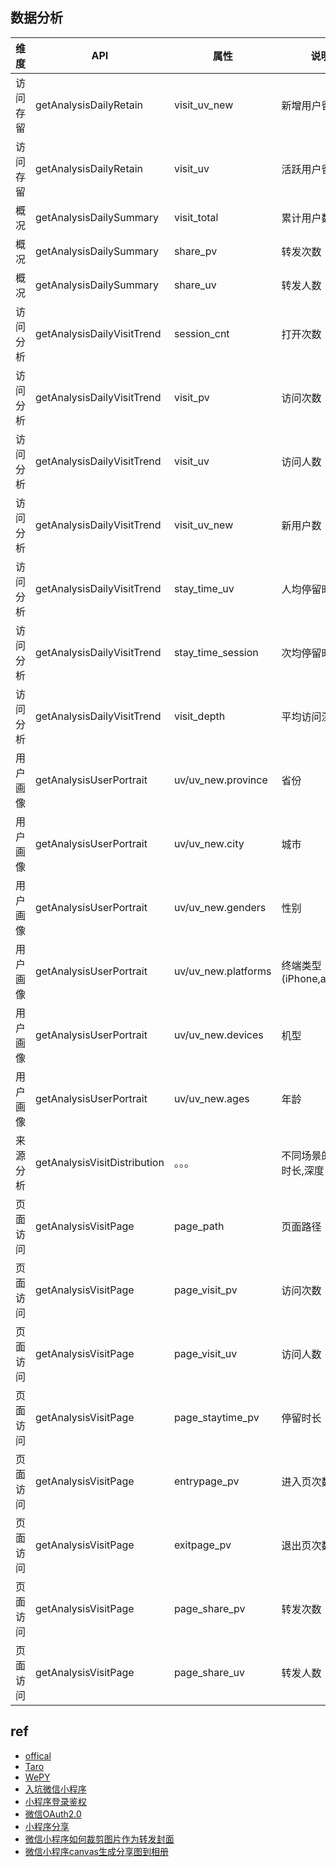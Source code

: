## 数据分析

维度|API|属性|说明
--|--|--|--
访问存留|getAnalysisDailyRetain|visit_uv_new|新增用户留存
访问存留|getAnalysisDailyRetain|visit_uv|活跃用户留存
概况|getAnalysisDailySummary|visit_total|累计用户数
概况|getAnalysisDailySummary|share_pv|转发次数
概况|getAnalysisDailySummary|share_uv|转发人数
访问分析|getAnalysisDailyVisitTrend|session_cnt|打开次数
访问分析|getAnalysisDailyVisitTrend|visit_pv|访问次数
访问分析|getAnalysisDailyVisitTrend|visit_uv|访问人数
访问分析|getAnalysisDailyVisitTrend|visit_uv_new|新用户数
访问分析|getAnalysisDailyVisitTrend|stay_time_uv|人均停留时长 
访问分析|getAnalysisDailyVisitTrend|stay_time_session|次均停留时长
访问分析|getAnalysisDailyVisitTrend|visit_depth|平均访问深度
用户画像|getAnalysisUserPortrait|uv/uv_new.province|省份
用户画像|getAnalysisUserPortrait|uv/uv_new.city|城市
用户画像|getAnalysisUserPortrait|uv/uv_new.genders|性别
用户画像|getAnalysisUserPortrait|uv/uv_new.platforms|终端类型(iPhone,android)
用户画像|getAnalysisUserPortrait|uv/uv_new.devices|机型
用户画像|getAnalysisUserPortrait|uv/uv_new.ages|年龄
来源分析|getAnalysisVisitDistribution|。。。|不同场景的pv,uv,时长,深度
页面访问|getAnalysisVisitPage|page_path|页面路径
页面访问|getAnalysisVisitPage|page_visit_pv|访问次数
页面访问|getAnalysisVisitPage|page_visit_uv|访问人数
页面访问|getAnalysisVisitPage|page_staytime_pv|停留时长
页面访问|getAnalysisVisitPage|entrypage_pv|进入页次数
页面访问|getAnalysisVisitPage|exitpage_pv|退出页次数
页面访问|getAnalysisVisitPage|page_share_pv|转发次数
页面访问|getAnalysisVisitPage|page_share_uv|转发人数



## ref

+ [offical](https://developers.weixin.qq.com/miniprogram/dev/index.html)
+ [Taro](https://nervjs.github.io/taro/docs/GETTING-STARTED.html)
+ [WePY](https://tencent.github.io/wepy/document.html#/?id=%e5%be%ae%e4%bf%a1%e5%b0%8f%e7%a8%8b%e5%ba%8f%e7%bb%84%e4%bb%b6%e5%8c%96%e5%bc%80%e5%8f%91%e6%a1%86%e6%9e%b6wepy%e5%ae%98%e6%96%b9%e6%96%87%e6%a1%a3)
+ [入坑微信小程序](https://sunmengyuan.github.io/garden/2018/01/04/xcx-gm.html)
+ [小程序登录鉴权](https://juejin.im/post/5ac9b72cf265da23906c486a)
+ [微信OAuth2.0](https://www.jianshu.com/p/1c48ec65936b)
+ [小程序分享](https://www.jianshu.com/p/c100d21bcc9c)
+ [微信小程序如何裁剪图片作为转发封面](https://www.jianshu.com/p/12fdfb152906)
+ [微信小程序canvas生成分享图到相册](https://www.jianshu.com/p/01f526a4f948)